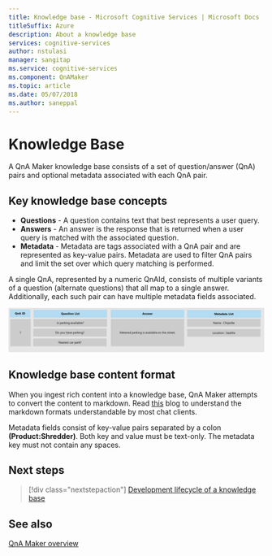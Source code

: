 ```yaml
---
title: Knowledge base - Microsoft Cognitive Services | Microsoft Docs
titleSuffix: Azure
description: About a knowledge base
services: cognitive-services
author: nstulasi
manager: sangitap
ms.service: cognitive-services
ms.component: QnAMaker
ms.topic: article
ms.date: 05/07/2018
ms.author: saneppal
---
```


# Knowledge Base

A QnA Maker knowledge base consists of a set of question/answer (QnA) pairs and optional metadata associated with each QnA pair.

## Key knowledge base concepts

* **Questions** - A question contains text that best represents a user query. 
* **Answers** - An answer is the response that is returned when a user query is matched with the associated question.  
* **Metadata** - Metadata are tags associated with a QnA pair and are represented as key-value pairs. Metadata are used to filter QnA pairs and limit the set over which query matching is performed.

A single QnA, represented by a numeric QnAId, consists of multiple variants of a question (alternate questions) that all map to a single answer. Additionally, each such pair can have multiple metadata fields associated. 

![QnA Maker knowledge bases](../media/qnamaker-concepts-knowledgebase/knowledgebase.png) 

## Knowledge base content format
When you ingest rich content into a knowledge base, QnA Maker attempts to convert the content to markdown. Read [this](https://aka.ms/qnamaker-docs-markdown-support) blog to understand the markdown formats understandable by most chat clients.

Metadata fields consist of key-value pairs separated by a colon **(Product:Shredder)**. Both key and value must be text-only. The metadata key must not contain any spaces.

## Next steps

> [!div class="nextstepaction"]
> [Development lifecycle of a knowledge base](./development-lifecycle-knowledge-base.md)

## See also 

[QnA Maker overview](../Overview/overview.md)